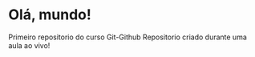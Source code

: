 # Olá, mundo!
 Primeiro repositorio do curso Git-Github
 Repositorio criado durante uma aula ao vivo!
